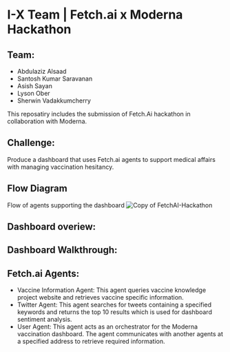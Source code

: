 # I-X Team | Fetch.ai x Moderna Hackathon

## Team:
- Abdulaziz Alsaad
- Santosh Kumar Saravanan
- Asish Sayan
- Lyson Ober
- Sherwin Vadakkumcherry

This reposatiry includes the submission of Fetch.Ai hackathon in collaboration with Moderna. 

## Challenge: 
Produce a dashboard that uses Fetch.ai agents to support medical affairs with managing vaccination hesitancy.

## Flow Diagram
Flow of agents supporting the dashboard
![Copy of FetchAI-Hackathon](https://github.com/user-attachments/assets/95db1518-0e7d-433e-9442-0a07ecebaf52)

## Dashboard overiew:



## Dashboard Walkthrough:

## Fetch.ai Agents: 

- Vaccine Information Agent: This agent queries vaccine knowledge project website and retrieves vaccine specific information.
- Twitter Agent: This agent searches for tweets containing a specified keywords and returns the top 10 results which is used for dashboard sentiment analysis.
- User Agent: This agent acts as an orchestrator for the Moderna vaccination dashboard. The agent communicates with another agents at a specified address to retrieve required information.



